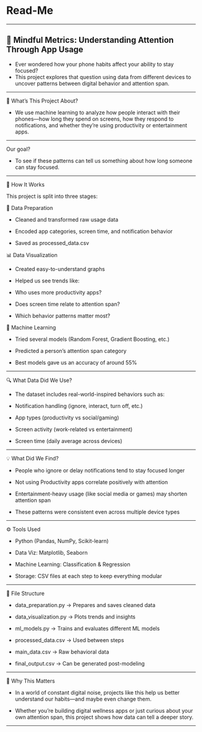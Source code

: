# Read-Me
---
## 🌱 Mindful Metrics: Understanding Attention Through App Usage

  - Ever wondered how your phone habits affect your ability to stay focused?
  - This project explores that question using data from different devices to uncover patterns between digital behavior and attention span.

---

📌 What’s This Project About?

  - We use machine learning to analyze how people interact with their phones—how long they spend on screens, how they respond to notifications, and whether they’re
  using productivity or entertainment apps.

---

Our goal?

- To see if these patterns can tell us something about how long someone can stay focused.

---

🔄 How It Works

  This project is split into three stages:


  🔧 Data Preparation

  - Cleaned and transformed raw usage data

  - Encoded app categories, screen time, and notification behavior

  - Saved as processed_data.csv


  📊 Data Visualization

  - Created easy-to-understand graphs

  - Helped us see trends like:

  - Who uses more productivity apps?

  - Does screen time relate to attention span?

  - Which behavior patterns matter most?


  🤖 Machine Learning

  - Tried several models (Random Forest, Gradient Boosting, etc.)

  - Predicted a person’s attention span category

  - Best models gave us an accuracy of around 55%

---

🔍 What Data Did We Use?

  - The dataset includes real-world-inspired behaviors such as:

  - Notification handling (ignore, interact, turn off, etc.)

  - App types (productivity vs social/gaming)

  - Screen activity (work-related vs entertainment)

  - Screen time (daily average across devices)

---

💡 What Did We Find?

- People who ignore or delay notifications tend to stay focused longer

- Not using Productivity apps correlate positively with attention

- Entertainment-heavy usage (like social media or games) may shorten attention span

- These patterns were consistent even across multiple device types

---

⚙️ Tools Used

- Python (Pandas, NumPy, Scikit-learn)

- Data Viz: Matplotlib, Seaborn

- Machine Learning: Classification & Regression

- Storage: CSV files at each step to keep everything modular

---

📁 File Structure

- data_preparation.py → Prepares and saves cleaned data

- data_visualization.py → Plots trends and insights

- ml_models.py → Trains and evaluates different ML models

- processed_data.csv → Used between steps

- main_data.csv → Raw behavioral data

- final_output.csv → Can be generated post-modeling

---

🚀 Why This Matters

- In a world of constant digital noise, projects like this help us better understand our habits—and maybe even change them.

- Whether you’re building digital wellness apps or just curious about your own attention span, this project shows how data can tell a deeper story.

---
